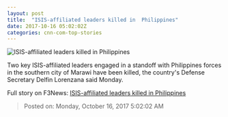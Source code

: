 ```yaml
---
layout: post
title:  "ISIS-affiliated leaders killed in  Philippines"
date: 2017-10-16 05:02:02Z
categories: cnn-com-top-stories
---
```


![ISIS-affiliated leaders killed in  Philippines](http://cdn.cnn.com/cnnnext/dam/assets/171016115027-isnilon-hapilon-super-tease.jpg)

Two key ISIS-affiliated leaders engaged in a standoff with Philippines forces in the southern city of Marawi have been killed, the country's Defense Secretary Delfin Lorenzana said Monday.


Full story on F3News: [ISIS-affiliated leaders killed in  Philippines](http://www.f3nws.com/n/xrREuF)

> Posted on: Monday, October 16, 2017 5:02:02 AM
